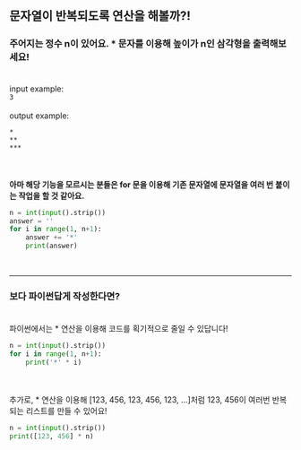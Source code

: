 ## **문자열이 반복되도록 연산을 해볼까?!**

### 주어지는 정수 n이 있어요. * 문자를 이용해 높이가 n인 삼각형을 출력해보세요!<br><br>
input example:<br>
`3`<br><br>
output example:<br>
```
*
**
***
```
<br><br>
**아마 해당 기능을 모르시는 분들은 for 문을 이용해 기존 문자열에 문자열을 여러 번 붙이는 작업을 할 것 같아요.<br>**
```python
n = int(input().strip())
answer = ''
for i in range(1, n+1):
    answer += '*'
    print(answer)
```
<br>

***

### **보다 파이썬답게 작성한다면?<br><br>**
파이썬에서는 * 연산을 이용해 코드를 획기적으로 줄일 수 있답니다!<br>
```python
n = int(input().strip())
for i in range(1, n+1):
    print('*' * i)
```
<br><br>
추가로, * 연산을 이용해 [123, 456, 123, 456, 123, ...]처럼 123, 456이 여러번 반복되는 리스트를 만들 수 있어요!<br>
```python
n = int(input().strip())
print([123, 456] * n)
```